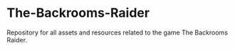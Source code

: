 # The-Backrooms-Raider
Repository for all assets and resources related to the game The Backrooms Raider.

